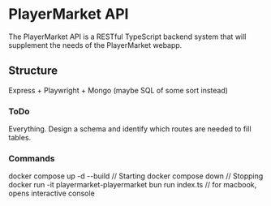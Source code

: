 # PlayerMarket API
The PlayerMarket API is a RESTful TypeScript backend system that will supplement the needs of the PlayerMarket webapp.

## Structure

Express + Playwright + Mongo (maybe SQL of some sort instead)

### ToDo
Everything. Design a schema and identify which routes are needed to fill tables.

### Commands
docker compose up -d --build // Starting
docker compose down // Stopping
docker run -it playermarket-playermarket bun run index.ts // for macbook, opens interactive console


